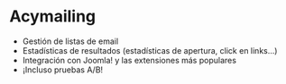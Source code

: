 # Acymailing
- Gestión de listas de email
- Estadísticas de resultados (estadísticas de apertura, click en links...)
- Integración con Joomla! y las extensiones más populares
- ¡Incluso pruebas A/B!

